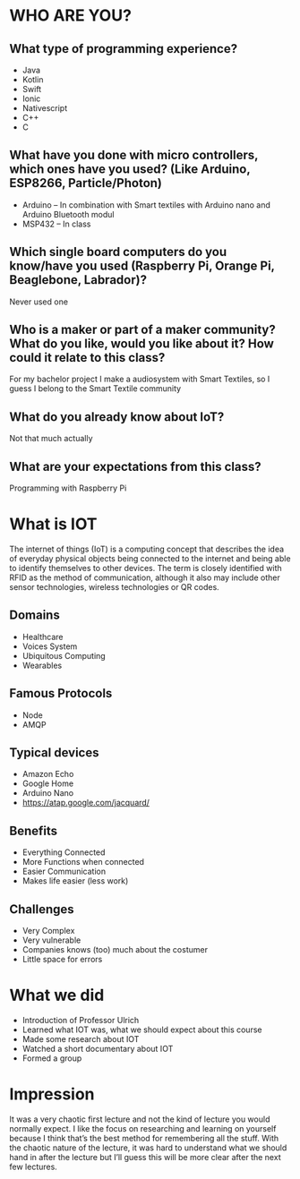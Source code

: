 # WHO ARE YOU?
## What type of programming experience?
+ Java
+ Kotlin
+ Swift
+ Ionic
+ Nativescript
+ C++
+ C

## What have you done with micro controllers, which ones have you used? (Like Arduino, ESP8266, Particle/Photon)
+ Arduino – In combination with Smart textiles with Arduino nano and Arduino Bluetooth modul
+ MSP432 – In class
## Which single board computers do you know/have you used (Raspberry Pi, Orange Pi, Beaglebone, Labrador)?
Never used one
## Who is a maker or part of a maker community? What do you like, would you like about it? How could it relate to this class?
For my bachelor project I make a audiosystem with Smart Textiles, so I guess I belong to the Smart Textile community
## What do you already know about IoT? 
Not that much actually
## What are your expectations from this class?
Programming with Raspberry Pi
 
# What is IOT
The internet of things (IoT) is a computing concept that describes the idea of everyday physical objects being connected to the internet and being able to identify themselves to other devices. The term is closely identified with RFID as the method of communication, although it also may include other sensor technologies, wireless technologies or QR codes.
## Domains
+ Healthcare 
+ Voices System
+ Ubiquitous Computing
+ Wearables
## Famous Protocols
+ Node
+ AMQP
## Typical devices
+ Amazon Echo
+ Google Home
+ Arduino Nano
+ https://atap.google.com/jacquard/
## Benefits
+ Everything Connected
+ More Functions when connected
+ Easier Communication
+ Makes life easier (less work)
## Challenges
+ Very Complex
+ Very vulnerable
+ Companies knows (too) much about the costumer
+ Little space for errors 

# What we did
+ Introduction of Professor Ulrich
+ Learned what IOT was, what we should expect about this course
+ Made some research about IOT
+ Watched a short documentary about IOT
+ Formed a group
# Impression
It was a very chaotic first lecture and not the kind of lecture you would normally expect. I like the focus on researching and learning on yourself because I think that’s the best method for remembering all the stuff. With the chaotic nature of the lecture, it was hard to understand what we should hand in after the lecture but I’ll guess this will be more clear after the next few lectures. 
